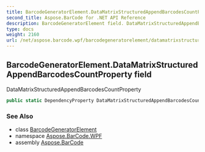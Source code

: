 ```yaml
---
title: BarcodeGeneratorElement.DataMatrixStructuredAppendBarcodesCountProperty
second_title: Aspose.BarCode for .NET API Reference
description: BarcodeGeneratorElement field. DataMatrixStructuredAppendBarcodesCountProperty
type: docs
weight: 2160
url: /net/aspose.barcode.wpf/barcodegeneratorelement/datamatrixstructuredappendbarcodescountproperty/
---
```

## BarcodeGeneratorElement.DataMatrixStructuredAppendBarcodesCountProperty field

DataMatrixStructuredAppendBarcodesCountProperty

```csharp
public static DependencyProperty DataMatrixStructuredAppendBarcodesCountProperty;
```

### See Also

* class [BarcodeGeneratorElement](../)
* namespace [Aspose.BarCode.WPF](../../../aspose.barcode.wpf/)
* assembly [Aspose.BarCode](../../../)



